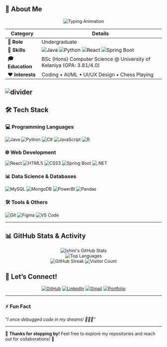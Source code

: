 
## **🚀 About Me**

<div align="center">

![Typing Animation](https://readme-typing-svg.demolab.com?font=Fira+Code&size=22&duration=2000&pause=1000&color=FFD700&width=500&lines=Hello+World!;Hi+%F0%9F%91%8B+I'm+Ishini;Software+Engineer;Data+Science+Enthusiast)

| **Category**       | **Details**                                                                 |
|--------------------|-----------------------------------------------------------------------------|
| **🎯 Role**        | Undergraduate                                                               |
| **🔧 Skills**      | ![Java](https://img.shields.io/badge/Java-007396?logo=java&logoColor=white) ![Python](https://img.shields.io/badge/Python-3776AB?logo=python&logoColor=white) ![React](https://img.shields.io/badge/React-61DAFB?logo=react&logoColor=black) ![Spring Boot](https://img.shields.io/badge/Spring_Boot-6DB33F?logo=spring-boot&logoColor=white) |
| **🎓 Education**   | BSc (Hons) Computer Science @ University of Kelaniya (GPA: 3.81/4.0)        |
| **❤️ Interests**   | Coding • AI/ML • UI/UX Design • Chess Playing                               |

</div>

![divider](https://raw.githubusercontent.com/andreasbm/readme/master/assets/lines/rainbow.png)
---
## **🛠️ Tech Stack**  

### **💻 Programming Languages**  
![Java](https://img.shields.io/badge/Java-007396?style=for-the-badge&logo=java&logoColor=white)
![Python](https://img.shields.io/badge/Python-3776AB?style=for-the-badge&logo=python&logoColor=white)
![C#](https://img.shields.io/badge/C%23-239120?style=for-the-badge&logo=c-sharp&logoColor=white)
![JavaScript](https://img.shields.io/badge/JavaScript-F7DF1E?style=for-the-badge&logo=javascript&logoColor=black)
![R](https://img.shields.io/badge/R-276DC3?style=for-the-badge&logo=r&logoColor=white)

### **🌐 Web Development**  
![React](https://img.shields.io/badge/React-61DAFB?style=for-the-badge&logo=react&logoColor=black)
![HTML5](https://img.shields.io/badge/HTML5-E34F26?style=for-the-badge&logo=html5&logoColor=white)
![CSS3](https://img.shields.io/badge/CSS3-1572B6?style=for-the-badge&logo=css3&logoColor=white)
![Spring Boot](https://img.shields.io/badge/Spring_Boot-6DB33F?style=for-the-badge&logo=spring-boot&logoColor=white)
![.NET](https://img.shields.io/badge/.NET-512BD4?style=for-the-badge&logo=dotnet&logoColor=white)

### **📊 Data Science & Databases**  
![MySQL](https://img.shields.io/badge/MySQL-4479A1?style=for-the-badge&logo=mysql&logoColor=white)
![MongoDB](https://img.shields.io/badge/MongoDB-47A248?style=for-the-badge&logo=mongodb&logoColor=white)
![PowerBI](https://img.shields.io/badge/PowerBI-F2C811?style=for-the-badge&logo=powerbi&logoColor=black)
![Pandas](https://img.shields.io/badge/Pandas-150458?style=for-the-badge&logo=pandas&logoColor=white)

### **🛠️ Tools & Others**  
![Git](https://img.shields.io/badge/Git-F05032?style=for-the-badge&logo=git&logoColor=white)
![Figma](https://img.shields.io/badge/Figma-F24E1E?style=for-the-badge&logo=figma&logoColor=white)
![VS Code](https://img.shields.io/badge/VS_Code-007ACC?style=for-the-badge&logo=visual-studio-code&logoColor=white)

---



## **📊 GitHub Stats & Activity**  

<div align="center">
  
![Ishini's GitHub Stats](https://github-readme-stats.vercel.app/api?username=Ishini-Kaushalya&show_icons=true&theme=radical&hide_border=true)  
![Top Languages](https://github-readme-stats.vercel.app/api/top-langs/?username=Ishini-Kaushalya&layout=compact&theme=radical&hide_border=true)  
![GitHub Streak](https://streak-stats.demolab.com/?user=Ishini-Kaushalya&theme=radical&hide_border=true)   ![Visitor Count](https://visitor-badge.laobi.icu/badge?page_id=Ishini-Kaushalya.Ishini-Kaushalya)  
</div>



## **🌟 Let’s Connect!**  

<div align="center">
 
[![GitHub](https://img.shields.io/badge/GitHub-Ishini_Kaushalya-181717?style=for-the-badge&logo=github)](https://github.com/Ishini-Kaushalya)
[![LinkedIn](https://img.shields.io/badge/LinkedIn-Ishini_Kaushalya-0077B5?style=for-the-badge&logo=linkedin)](https://www.linkedin.com/in/ishini-kaushalya-519507320)
[![Gmail](https://img.shields.io/badge/Gmail-amikaushalya@gmail.com-D14836?style=for-the-badge&logo=gmail&logoColor=white)](mailto:amikaushalya@gmail.com)
 [![Portfolio](https://img.shields.io/badge/Portfolio-FF5722?style=for-the-badge&logo=google-chrome&logoColor=white)](https://ishini-kaushalya.github.io/)

</div>

---


### **⚡ Fun Fact**  
*"I once debugged code in my dreams! 💭👩‍💻"*  

---

🌟 **Thanks for stopping by!** Feel free to explore my repositories and reach out for collaborations! 🚀


